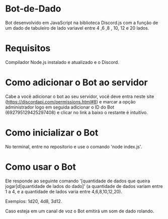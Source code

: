 # Bot-de-Dado
Bot desenvolvido em JavaScript na biblioteca Discord.js com a função de um dado de tabuleiro de lado variavel entre 4 ,6 ,8 , 10, 12 e 20 lados. 

# Requisitos
Compilador Node.js instalado e atualizado e o Discord.

# Como adicionar o Bot ao servidor
Cabe a você adicionar o bot ao seu servidor, você deve entra neste site (https://discordapi.com/permissions.html#8) e marcar a opção administrador logo em seguida adicionar o ID do Bot (692795129425297408) e clicar no link a baixo o restante é intuitivo.

# Como inicializar o Bot
No terminal, entre no repositorio e use o comando 'node index.js'.

# Como usar o Bot
Ele responde ao seguinte comando '[quantidade de dados que queira jogar]d[quantidade de lados do dado]'
(a quantidade de dados variam entre 1 a 4, e a quantidade de lados varia entre 4,6,8,10,12,20).

Exemplos:
1d20,
4d8,
3d12.

Caso esteja em um canal de voz o Bot emitirá um som de dado rolando.
